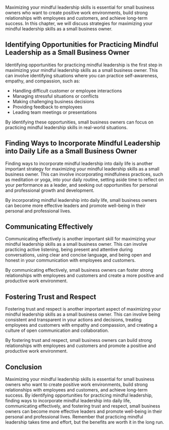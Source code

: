 
Maximizing your mindful leadership skills is essential for small business owners who want to create positive work environments, build strong relationships with employees and customers, and achieve long-term success. In this chapter, we will discuss strategies for maximizing your mindful leadership skills as a small business owner.

Identifying Opportunities for Practicing Mindful Leadership as a Small Business Owner
-------------------------------------------------------------------------------------

Identifying opportunities for practicing mindful leadership is the first step in maximizing your mindful leadership skills as a small business owner. This can involve identifying situations where you can practice self-awareness, empathy, and compassion, such as:

* Handling difficult customer or employee interactions
* Managing stressful situations or conflicts
* Making challenging business decisions
* Providing feedback to employees
* Leading team meetings or presentations

By identifying these opportunities, small business owners can focus on practicing mindful leadership skills in real-world situations.

Finding Ways to Incorporate Mindful Leadership into Daily Life as a Small Business Owner
----------------------------------------------------------------------------------------

Finding ways to incorporate mindful leadership into daily life is another important strategy for maximizing your mindful leadership skills as a small business owner. This can involve incorporating mindfulness practices, such as meditation or yoga, into your daily routine, setting aside time to reflect on your performance as a leader, and seeking out opportunities for personal and professional growth and development.

By incorporating mindful leadership into daily life, small business owners can become more effective leaders and promote well-being in their personal and professional lives.

Communicating Effectively
-------------------------

Communicating effectively is another important skill for maximizing your mindful leadership skills as a small business owner. This can involve practicing active listening, being present and attentive during conversations, using clear and concise language, and being open and honest in your communication with employees and customers.

By communicating effectively, small business owners can foster strong relationships with employees and customers and create a more positive and productive work environment.

Fostering Trust and Respect
---------------------------

Fostering trust and respect is another important aspect of maximizing your mindful leadership skills as a small business owner. This can involve being consistent and transparent in your actions and decisions, treating employees and customers with empathy and compassion, and creating a culture of open communication and collaboration.

By fostering trust and respect, small business owners can build strong relationships with employees and customers and promote a positive and productive work environment.

Conclusion
----------

Maximizing your mindful leadership skills is essential for small business owners who want to create positive work environments, build strong relationships with employees and customers, and achieve long-term success. By identifying opportunities for practicing mindful leadership, finding ways to incorporate mindful leadership into daily life, communicating effectively, and fostering trust and respect, small business owners can become more effective leaders and promote well-being in their personal and professional lives. Remember that practicing mindful leadership takes time and effort, but the benefits are worth it in the long run.
